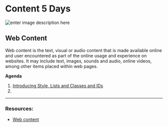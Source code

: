 # Content 5 Days

![enter image description here](https://www.asioso.com/blogs/articles/Blogreihe%20Content-Marketing/content-marketing-symbols.png)

## Web Content

Web content is the text, visual or audio content that is made available online and user encountered as part of the online usage and experience on websites. It may include text, images, sounds and audio, online videos, among other items placed within web pages.


**Agenda**

1.  [Introducing Style, Lists and Classes and IDs](https://github.com/Ghassanooooo/UIB-Lessons/tree/main/2-Content/1-Introducing%20Style%2C%20Lists%20and%20Classes%20and%20IDs) 
2.  []() 

---

### Resources:

- [Web content](https://en.wikipedia.org/wiki/Web_content)


